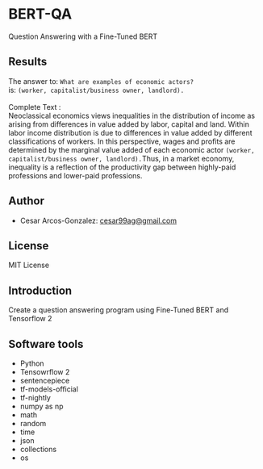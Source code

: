 # BERT-QA
Question Answering with a Fine-Tuned BERT

## Results
The answer to: `What are examples of economic actors?` <br>
is: `(worker, capitalist/business owner, landlord).`<br>
<br>
Complete Text :<br>
Neoclassical economics views inequalities in the distribution of income as arising from differences in value added by labor, capital and land. Within labor income distribution is due to differences in value added by different classifications of workers. In this perspective, wages and profits are determined by the marginal value added of each economic actor `(worker, capitalist/business owner, landlord).`Thus, in a market economy, inequality is a reflection of the productivity gap between highly-paid professions and lower-paid professions.


## Author
- Cesar Arcos-Gonzalez: cesar99ag@gmail.com

## License
MIT License
## Introduction
Create a question answering program using Fine-Tuned BERT and Tensorflow 2 

## Software tools
- Python
- Tensowrflow 2 
- sentencepiece
- tf-models-official
- tf-nightly
- numpy as np
- math
- random
- time
- json
- collections
- os

